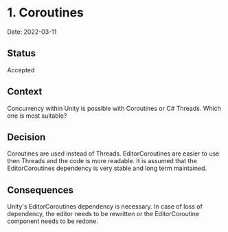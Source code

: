 # 1. Coroutines

Date: 2022-03-11

## Status

Accepted

## Context

Concurrency within Unity is possible with Coroutines or C# Threads. Which one is most suitable?

## Decision

Coroutines are used instead of Threads. EditorCoroutines are easier to use then Threads and the code is more readable.
It is assumed that the EditorCoroutines dependency is very stable and long term maintained. 

## Consequences

Unity's EditorCoroutines dependency is necessary. In case of loss of dependency, the editor needs to be rewritten or the EditorCoroutine component needs to be redone.

